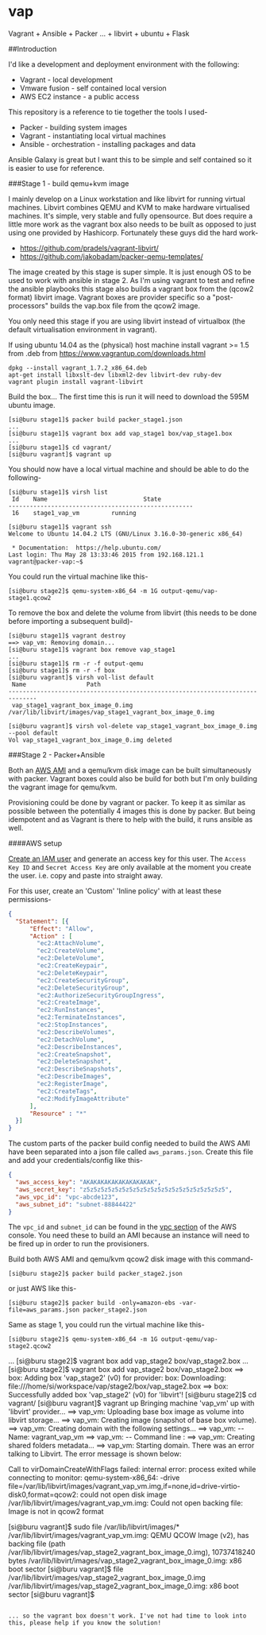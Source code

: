 # vap
Vagrant + Ansible + Packer
... + libvirt + ubuntu + Flask

##Introduction

I'd like a development and deployment environment with the following:

* Vagrant - local development
* Vmware fusion - self contained local version
* AWS EC2 instance - a public access

This repository is a reference to tie together the tools I used-
* Packer - building system images
* Vagrant - instantiating local virtual machines
* Ansible - orchestration - installing packages and data

Ansible Galaxy is great but I want this to be simple and self contained so it
is easier to use for reference.

###Stage 1 - build qemu+kvm image

I mainly develop on a Linux workstation and like libvirt for running virtual 
machines. Libvirt combines QEMU and KVM to make hardware virtualised 
machines. It's simple, very stable and fully opensource. But does require a
little more work as the vagrant box also needs to be built as opposed to just
using one provided by Hashicorp. Fortunately these guys did the hard work-

* https://github.com/pradels/vagrant-libvirt/
* https://github.com/jakobadam/packer-qemu-templates/

The image created by this stage is super simple. It is just enough OS
to be used to work with ansible in stage 2. As I'm using vagrant to test and 
refine the ansible playbooks this stage also builds a vagrant box from the
(qcow2 format) libvirt image. Vagrant boxes are provider specific so a
"post-processors" builds the vap.box file from the qcow2 image.

You only need this stage if you are using libvirt instead of virtualbox
(the default virtualisation environment in vagrant).

If using ubuntu 14.04 as the (physical) host machine install vagrant >= 1.5 from .deb from https://www.vagrantup.com/downloads.html

```Shell
dpkg --install vagrant_1.7.2_x86_64.deb
apt-get install libxslt-dev libxml2-dev libvirt-dev ruby-dev
vagrant plugin install vagrant-libvirt
```

Build the box...
The first time this is run it will need to download the 595M ubuntu image.

```Shell
[si@buru stage1]$ packer build packer_stage1.json
...
[si@buru stage1]$ vagrant box add vap_stage1 box/vap_stage1.box
...
[si@buru stage1]$ cd vagrant/
[si@buru vagrant]$ vagrant up
```
You should now have a local virtual machine and should be able to do the following-

```Shell
[si@buru stage1]$ virsh list
 Id    Name                           State
----------------------------------------------------
 16    stage1_vap_vm         running

[si@buru stage1]$ vagrant ssh
Welcome to Ubuntu 14.04.2 LTS (GNU/Linux 3.16.0-30-generic x86_64)

 * Documentation:  https://help.ubuntu.com/
Last login: Thu May 28 13:33:46 2015 from 192.168.121.1
vagrant@packer-vap:~$ 
```

You could run the virtual machine like this-
```Shell
[si@buru stage2]$ qemu-system-x86_64 -m 1G output-qemu/vap-stage1.qcow2
```

To remove the box and delete the volume from libvirt (this needs to be
done before importing a subsequent build)-
```Shell
[si@buru stage1]$ vagrant destroy
==> vap_vm: Removing domain...
[si@buru stage1]$ vagrant box remove vap_stage1
...
[si@buru stage1]$ rm -r -f output-qemu
[si@buru stage1]$ rm -r -f box
[si@buru vagrant]$ virsh vol-list default
 Name                 Path                                    
------------------------------------------------------------------------------
 vap_stage1_vagrant_box_image_0.img /var/lib/libvirt/images/vap_stage1_vagrant_box_image_0.img

[si@buru vagrant]$ virsh vol-delete vap_stage1_vagrant_box_image_0.img --pool default
Vol vap_stage1_vagrant_box_image_0.img deleted
```

###Stage 2 - Packer+Ansible

Both an [AWS AMI](http://docs.aws.amazon.com/AWSEC2/latest/UserGuide/AMIs.html) and a qemu/kvm
disk image can be built simultaneously with packer. Vagrant boxes could also be build for
both but I'm only building the vagrant image for qemu/kvm.

Provisioning could be done by vagrant or packer. To keep it as similar as possible
between the potentially 4 images this is done by packer. But being idempotent and as Vagrant
is there to help with the build, it runs ansible as well.


####AWS setup

[Create an IAM user](https://console.aws.amazon.com/iam/home#users) and generate an access
key for this user. The `Access Key ID` and `Secret Access Key` are only available at the
moment you create the user. i.e. copy and paste into straight away.

For this user, create an 'Custom' 'Inline policy' with at least these permissions-
```JSON
{
  "Statement": [{
      "Effect": "Allow",
      "Action" : [
        "ec2:AttachVolume",
        "ec2:CreateVolume",
        "ec2:DeleteVolume",
        "ec2:CreateKeypair",
        "ec2:DeleteKeypair",
        "ec2:CreateSecurityGroup",
        "ec2:DeleteSecurityGroup",
        "ec2:AuthorizeSecurityGroupIngress",
        "ec2:CreateImage",
        "ec2:RunInstances",
        "ec2:TerminateInstances",
        "ec2:StopInstances",
        "ec2:DescribeVolumes",
        "ec2:DetachVolume",
        "ec2:DescribeInstances",
        "ec2:CreateSnapshot",
        "ec2:DeleteSnapshot",
        "ec2:DescribeSnapshots",
        "ec2:DescribeImages",
        "ec2:RegisterImage",
        "ec2:CreateTags",
        "ec2:ModifyImageAttribute"
      ],
      "Resource" : "*"
  }]
}
```

The custom parts of the packer build config needed to build the AWS AMI have been separated into
a json file called `aws_params.json`. Create this file and add your credentials/config like this-

```JSON
{
  "aws_access_key": "AKAKAKAKAKAKAKAKAKAK",
  "aws_secret_key": "z5z5z5z5z5z5z5z5z5z5z5z5z5z5z5z5z5z5z5z5",
  "aws_vpc_id": "vpc-abcde123",
  "aws_subnet_id": "subnet-88844422"
}
```

The `vpc_id` and `subnet_id` can be found in the [vpc section](https://console.aws.amazon.com/vpc/home)
of the AWS console. You need these to build an AMI because an instance will need to be
fired up in order to run the provisioners.

Build both AWS AMI and qemu/kvm qcow2 disk image with this command-
```Shell
[si@buru stage2]$ packer build packer_stage2.json
```

or just AWS like this-
```Shell
[si@buru stage2]$ packer build -only=amazon-ebs -var-file=aws_params.json packer_stage2.json
```

Same as stage 1, you could run the virtual machine like this-
```Shell
[si@buru stage2]$ qemu-system-x86_64 -m 1G output-qemu/vap-stage2.qcow2
```


...
[si@buru stage2]$ vagrant box add vap_stage2 box/vap_stage2.box
...
[si@buru stage2]$ vagrant box add vap_stage2 box/vap_stage2.box
==> box: Adding box 'vap_stage2' (v0) for provider: 
    box: Downloading: file:///home/si/workspace/vap/stage2/box/vap_stage2.box
==> box: Successfully added box 'vap_stage2' (v0) for 'libvirt'!
[si@buru stage2]$ cd vagrant/
[si@buru vagrant]$ vagrant up
Bringing machine 'vap_vm' up with 'libvirt' provider...
==> vap_vm: Uploading base box image as volume into libvirt storage...
==> vap_vm: Creating image (snapshot of base box volume).
==> vap_vm: Creating domain with the following settings...
==> vap_vm:  -- Name:              vagrant_vap_vm
<snip>
==> vap_vm:  -- Command line : 
==> vap_vm: Creating shared folders metadata...
==> vap_vm: Starting domain.
There was an error talking to Libvirt. The error message is shown
below:

Call to virDomainCreateWithFlags failed: internal error: process exited while connecting to monitor: qemu-system-x86_64: -drive file=/var/lib/libvirt/images/vagrant_vap_vm.img,if=none,id=drive-virtio-disk0,format=qcow2: could not open disk image /var/lib/libvirt/images/vagrant_vap_vm.img: Could not open backing file: Image is not in qcow2 format

[si@buru vagrant]$ sudo file /var/lib/libvirt/images/*
/var/lib/libvirt/images/vagrant_vap_vm.img:                 QEMU QCOW Image (v2), has backing file (path /var/lib/libvirt/images/vap_stage2_vagrant_box_image_0.img), 10737418240 bytes
/var/lib/libvirt/images/vap_stage2_vagrant_box_image_0.img: x86 boot sector
[si@buru vagrant]$ file /var/lib/libvirt/images/vap_stage2_vagrant_box_image_0.img
/var/lib/libvirt/images/vap_stage2_vagrant_box_image_0.img: x86 boot sector
[si@buru vagrant]$ 
```

... so the vagrant box doesn't work. I've not had time to look into this, please help if you know the solution!

